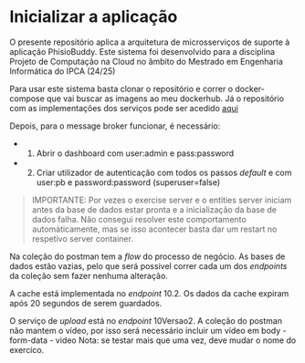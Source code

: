 # Inicializar a aplicação

O presente repositório aplica a arquitetura de microsserviços de suporte à aplicação PhisioBuddy. Este sistema foi desenvolvido para a disciplina Projeto de Computação na Cloud no âmbito do Mestrado em Engenharia Informática do IPCA (24/25)


Para usar este sistema basta clonar o repositório e correr o docker-compose que vai buscar as imagens ao meu dockerhub. Já o repositório com as implementações dos serviços pode ser acedido [aqui](https://github.com/orgs/app-physiobuddy/repositories)


Depois, para o message broker funcionar, é necessário:
- 1. Abrir o dashboard com user:admin e pass:password
- 2. Criar utilizador de autenticação com todos os passos _default_ e com user:pb e password:password (superuser=false)


>IMPORTANTE: Por vezes o exercise server e o entities server iniciam antes da base de dados estar pronta e a inicialização da base de dados falha. Não consegui resolver este comportamento automáticamente, mas se isso acontecer basta dar um restart no respetivo server container.

Na coleção do postman tem a _flow_ do processo de negócio. As bases de dados estão vazias, pelo que será possivel correr cada um dos _endpoints_ da coleção sem fazer nenhuma alteração.

A cache está implementada no _endpoint_ 10.2.  Os dados da cache expiram após 20 segundos de serem guardados.

O serviço de _upload_ está no _endpoint_ 10Versao2. A coleção do postman não mantem o vídeo, por isso será necessário incluir um vídeo em body - form-data - video
Nota: se testar mais que uma vez, deve mudar o nome do exercíco.